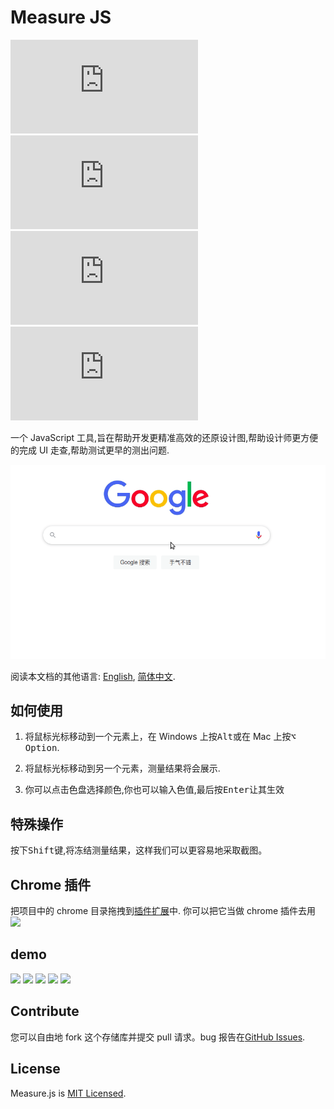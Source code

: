# Measure JS

![GitHub Stars](https://img.shields.io/github/stars/weijian-zhu/measure.js)
![Github Forks](https://img.shields.io/github/forks/weijian-zhu/measure.js)
![GitHub Open Issues](https://img.shields.io/github/issues/weijian-zhu/measure.js)
![License](https://img.shields.io/github/license/weijian-zhu/measure.js)

一个 JavaScript 工具,旨在帮助开发更精准高效的还原设计图,帮助设计师更方便的完成 UI 走查,帮助测试更早的测出问题.

![](./assets/demo3.gif)

阅读本文档的其他语言: [English](README.md), [简体中文](README.zh.md).

## 如何使用

1. 将鼠标光标移动到一个元素上，在 Windows 上按<kbd>Alt</kbd>或在 Mac 上按<kbd>⌥ Option</kbd>.

2. 将鼠标光标移动到另一个元素，测量结果将会展示.

3. 你可以点击色盘选择颜色,你也可以输入色值,最后按<kbd>Enter</kbd>让其生效

## 特殊操作

按下<kbd>Shift</kbd>键,将冻结测量结果，这样我们可以更容易地采取截图。

## Chrome 插件

把项目中的 chrome 目录拖拽到[插件扩展](chrome://extensions/)中. 你可以把它当做 chrome 插件去用
![](./assets/install.png)

## demo

![](./assets/icon.png)
![](./assets/example4.png)
![](./assets/example1.png)
![](./assets/example2.png)
![](./assets/example3.png)

## Contribute

您可以自由地 fork 这个存储库并提交 pull 请求。bug 报告在[GitHub Issues](https://github.com/weijian-zhu/measure.js/issues).

## License

Measure.js is [MIT Licensed](LICENSE).
